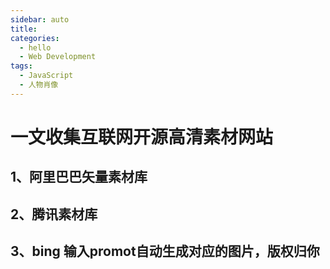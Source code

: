 ```yaml
---
sidebar: auto
title: 
categories:
  - hello
  - Web Development
tags:
  - JavaScript
  - 人物肖像
---
```


# 一文收集互联网开源高清素材网站

## 1、阿里巴巴矢量素材库
## 2、腾讯素材库
## 3、bing 输入promot自动生成对应的图片，版权归你





 

